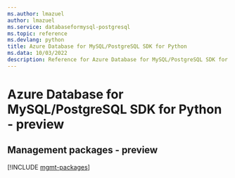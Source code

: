 ```yaml
---
ms.author: lmazuel
author: lmazuel
ms.service: databaseformysql-postgresql
ms.topic: reference
ms.devlang: python
title: Azure Database for MySQL/PostgreSQL SDK for Python
ms.data: 10/03/2022
description: Reference for Azure Database for MySQL/PostgreSQL SDK for Python
---
```

# Azure Database for MySQL/PostgreSQL SDK for Python - preview

## Management packages - preview
[!INCLUDE [mgmt-packages](database-for-mysql-postgresql-mgmt-index.md)]